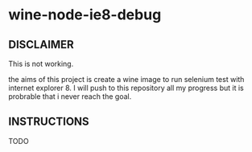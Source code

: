 # wine-node-ie8-debug

DISCLAIMER
----------
This is not working.

the aims of this project is create a wine image to run selenium test with internet explorer 8.
I will push to this repository all my progress but it is probrable that i never reach the goal.


INSTRUCTIONS
------------

TODO
